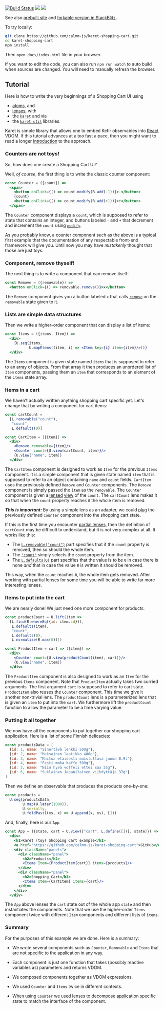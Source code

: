 [![Build Status](https://travis-ci.org/calmm-js/karet-shopping-cart.svg?branch=master)](https://travis-ci.org/calmm-js/karet-shopping-cart) [![](https://david-dm.org/calmm-js/karet-shopping-cart.svg)](https://david-dm.org/calmm-js/karet-shopping-cart) [![](https://david-dm.org/calmm-js/karet-shopping-cart/dev-status.svg)](https://david-dm.org/calmm-js/karet-shopping-cart?type=dev)

See also [prebuilt site](http://calmm-js.github.io/karet-shopping-cart/) and [forkable version in StackBlitz](https://stackblitz.com/edit/calmm-shopping-cart).

To try locally:

```bash
git clone https://github.com/calmm-js/karet-shopping-cart.git
cd karet-shopping-cart
npm install
```

Then `open docs/index.html` file in your browser.

If you want to edit the code, you can also run `npm run watch` to auto build
when sources are changed.  You will need to manually refresh the browser.

## Tutorial

Here is how to write the very beginnings of a Shopping Cart UI using
* [atoms](https://github.com/calmm-js/kefir.atom), and
* [lenses](https://github.com/calmm-js/partial.lenses), with
* the [`karet`](https://github.com/calmm-js/karet) and via
* the [`karet.util`](https://github.com/calmm-js/karet.util) libraries.

Karet is simple library that allows one to embed Kefir observables
into [React](https://facebook.github.io/react/) VDOM.  If this tutorial advances
at a too fast a pace, then you might want to read a
longer
[introduction](https://github.com/calmm-js/documentation/blob/master/introduction-to-calmm.md) to
the approach.

### Counters are not toys!

So, how does one create a Shopping Cart UI?

Well, *of course*, the first thing is to write the classic counter component:

```jsx
const Counter = ({count}) =>
  <span>
    <button onClick={() => count.modify(R.add(-1))}>-</button>
    {count}
    <button onClick={() => count.modify(R.add(+1))}>+</button>
  </span>
```

The `Counter` component displays a `count`, which is supposed to refer to state
that contains an integer, and buttons labeled `-` and `+` that decrement and
increment the `count` using [`modify`](#modify).

As you probably know, a counter component such as the above is a typical first
example that the documentation of any respectable front-end framework will give
you.  Until now you may have *mistakenly* thought that those are just toys.

### Component, remove thyself!

The next thing is to write a component that can remove itself:

```jsx
const Remove = ({removable}) =>
  <button onClick={() => removable.remove()}>x</button>
```

The `Remove` component gives you a button labeled `x` that
calls [`remove`](#remove) on the `removable` state given to it.

### Lists are simple data structures

Then we write a higher-order component that can display a list of items:

```jsx
const Items = ({items, Item}) =>
  <div>
    {U.seq(items,
           U.mapElems((item, i) => <Item key={i} item={item}/>))}
  </div>
```

The `Items` component is given state named `items` that is supposed to refer to
an array of objects.  From that array it then produces an unordered list of
`Item` components, passing them an `item` that corresponds to an element of the
`items` state array.

### Items in a cart

We haven't actually written anything shopping cart specific yet.  Let's change
that by writing a component for cart items:

```jsx
const cartCount =
  [L.removable("count"),
   "count",
   L.defaults(0)]

const CartItem = ({item}) =>
  <div>
    <Remove removable={item}/>
    <Counter count={U.view(cartCount, item)}/>
    {U.view("name", item)}
  </div>
```

The `CartItem` component is designed to work as `Item` for the previous `Items`
component.  It is a simple component that is given state named `item` that is
supposed to refer to an object containing `name` and `count` fields.  `CartItem`
uses the previously defined `Remove` and `Counter` components.  The `Remove`
component is simply passed the `item` as the `removable`.  The `Counter`
component is given
a [lensed](https://github.com/calmm-js/partial.lenses) [view](#view) of the
`count`.  The `cartCount` lens makes it so that when the `count` property
reaches `0` the whole item is removed.

**_This is important:_** By using a simple lens as an adapter, we
could
[plug](https://github.com/calmm-js/documentation/blob/master/introduction-to-calmm.md#imagine) the
previously defined `Counter` component into the shopping cart state.

If this is the first time you
encounter [partial lenses](https://github.com/calmm-js/partial.lenses), then the
definition of `cartCount` may be difficult to understand, but it is not very
complex at all.  It works like this:

* The
  [`L.removable("count")`](https://github.com/calmm-js/partial.lenses#L-removable) part
  specifies that if the `count` property is removed, then so should the whole
  item.
* The [`"count"`](https://github.com/calmm-js/partial.lenses#L-prop) simply
  selects the `count` property from the item.
* The [`L.defaults(0)`](https://github.com/calmm-js/partial.lenses#L-defaults)
  part specifies that the value is to be `0` in case there is none *and* that in
  case the value `0` is written it should be removed.

This way, when the `count` reaches `0`, the whole item gets removed.  After
working with partial lenses for some time you will be able to write far more
interesting lenses.

### Items to put into the cart

We are nearly done!  We just need one more component for products:

```jsx
const productCount = U.lift(item =>
  [L.find(R.whereEq({id: item.id})),
   L.defaults(item),
   "count",
   L.defaults(0),
   L.normalize(R.max(0))])

const ProductItem = cart => ({item}) =>
  <div>
    <Counter count={U.view(productCount(item), cart)}/>
    {U.view("name", item)}
  </div>
```

The `ProductItem` component is also designed to work as an `Item` for the
previous `Items` component.  Note that `ProductItem` actually takes two curried
arguments.  The first argument `cart` is supposed to refer to cart state.
`ProductItem` also reuses the `Counter` component.  This time we give it another
non-trivial lens.  The `productCount` lens is a parameterized lens that is given
an `item` to put into the `cart`.  We furthermore lift the `productCount`
function to allow the parameter to be a time varying value.

### Putting it all together

We now have all the components to put together our shopping cart application.
Here is a list of some Finnish delicacies:

```jsx
const productsData = [
  {id: 1, name: "Sinertävä lenkki 500g"},
  {id: 2, name: "Maksainen laatikko 400g"},
  {id: 3, name: "Maitoa etäisesti muistuttava juoma 0.9l"},
  {id: 4, name: "Festi moka kaffe 500g"},
  {id: 5, name: "Niin hyvä voffeli ettei saa 55g"},
  {id: 6, name: "Suklainen Japanilainen viihdyttäjä 37g"}
]
```

Then we define an observable that produces the products one-by-one:

```js
const products =
  U.seq(productsData,
        U.map(U.later(1000)),
        U.serially,
        U.foldPast((xs, x) => U.append(x, xs), []))
```

And, finally, here is our `App`:

```jsx
const App = ({state, cart = U.view(["cart", L.define([])], state)}) =>
  <div>
    <h1>Karet (toy) Shopping Cart example</h1>
    <a href="https://github.com/calmm-js/karet-shopping-cart">GitHub</a>
    <div className="panels">
      <div className="panel">
        <h2>Products</h2>
        <Items Item={ProductItem(cart)} items={products}/>
      </div>
      <div className="panel">
        <h2>Shopping Cart</h2>
        <Items Item={CartItem} items={cart}/>
      </div>
    </div>
  </div>
```

The `App` above lenses the `cart` state out of the whole app `state` and then
instantiates the components.  Note that we use the higher-order `Items`
component twice with different `Item` components and different lists of `items`.

### Summary

For the purposes of this example we are done.  Here is a summary:

* We wrote several components such as `Counter`, `Removable` and `Items` that
  are not specific to the application in any way.

* Each component is just one function that takes (possibly reactive variables
  as) parameters and returns VDOM.

* We composed components together as VDOM expressions.

* We used `Counter` and `Items` twice in different contexts.

* When using `Counter` we used lenses to decompose application specific state to
  match the interface of the component.
